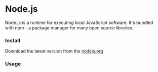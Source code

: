 # Node.js

Node.js is a runtime for executing local JavaScript software. It's bundled with npm - a package manager for many open source libraries.

### Install

Download the latest version from the [nodejs.org](https://nodejs.org/download/release/latest/)

### Usage